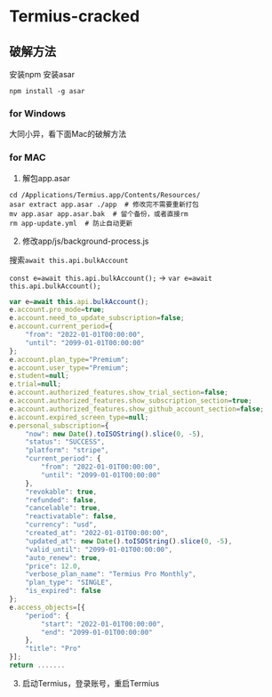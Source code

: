 # Termius-cracked

## 破解方法

安装npm 安装asar
```shell
npm install -g asar
```
### for Windows

大同小异，看下面Mac的破解方法


### for MAC

1. 解包app.asar
```shell
cd /Applications/Termius.app/Contents/Resources/
asar extract app.asar ./app  # 修改完不需要重新打包
mv app.asar app.asar.bak  # 留个备份，或者直接rm
rm app-update.yml  # 防止自动更新

```
2. 修改app/js/background-process.js

搜索`await this.api.bulkAccount`

`const e=await this.api.bulkAccount();` -> `var e=await this.api.bulkAccount();`

```js
var e=await this.api.bulkAccount();
e.account.pro_mode=true;
e.account.need_to_update_subscription=false;
e.account.current_period={
    "from": "2022-01-01T00:00:00",
    "until": "2099-01-01T00:00:00"
};
e.account.plan_type="Premium";
e.account.user_type="Premium";
e.student=null;
e.trial=null;
e.account.authorized_features.show_trial_section=false;
e.account.authorized_features.show_subscription_section=true;
e.account.authorized_features.show_github_account_section=false;
e.account.expired_screen_type=null;
e.personal_subscription={
    "now": new Date().toISOString().slice(0, -5),
    "status": "SUCCESS",
    "platform": "stripe",
    "current_period": {
        "from": "2022-01-01T00:00:00",
        "until": "2099-01-01T00:00:00"
    },
    "revokable": true,
    "refunded": false,
    "cancelable": true,
    "reactivatable": false,
    "currency": "usd",
    "created_at": "2022-01-01T00:00:00",
    "updated_at": new Date().toISOString().slice(0, -5),
    "valid_until": "2099-01-01T00:00:00",
    "auto_renew": true,
    "price": 12.0,
    "verbose_plan_name": "Termius Pro Monthly",
    "plan_type": "SINGLE",
    "is_expired": false
};
e.access_objects=[{
    "period": {
        "start": "2022-01-01T00:00:00",
        "end": "2099-01-01T00:00:00"
    },
    "title": "Pro"
}];
return .......
```
3. 启动Termius，登录账号，重启Termius
